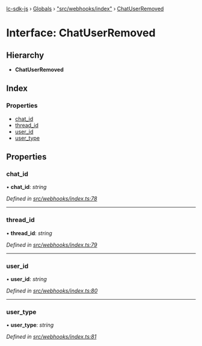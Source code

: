 [lc-sdk-js](../README.md) › [Globals](../globals.md) › ["src/webhooks/index"](../modules/_src_webhooks_index_.md) › [ChatUserRemoved](_src_webhooks_index_.chatuserremoved.md)

# Interface: ChatUserRemoved

## Hierarchy

* **ChatUserRemoved**

## Index

### Properties

* [chat_id](_src_webhooks_index_.chatuserremoved.md#chat_id)
* [thread_id](_src_webhooks_index_.chatuserremoved.md#thread_id)
* [user_id](_src_webhooks_index_.chatuserremoved.md#user_id)
* [user_type](_src_webhooks_index_.chatuserremoved.md#user_type)

## Properties

###  chat_id

• **chat_id**: *string*

*Defined in [src/webhooks/index.ts:78](https://github.com/livechat/lc-sdk-js/blob/38eeefe/src/webhooks/index.ts#L78)*

___

###  thread_id

• **thread_id**: *string*

*Defined in [src/webhooks/index.ts:79](https://github.com/livechat/lc-sdk-js/blob/38eeefe/src/webhooks/index.ts#L79)*

___

###  user_id

• **user_id**: *string*

*Defined in [src/webhooks/index.ts:80](https://github.com/livechat/lc-sdk-js/blob/38eeefe/src/webhooks/index.ts#L80)*

___

###  user_type

• **user_type**: *string*

*Defined in [src/webhooks/index.ts:81](https://github.com/livechat/lc-sdk-js/blob/38eeefe/src/webhooks/index.ts#L81)*
